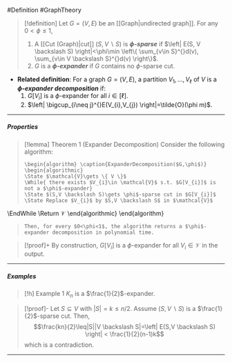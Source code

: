#Definition #GraphTheory 

> [!definition]
> Let $G=(V,E)$ be an [[Graph|undirected graph]]. For any $0<\phi\leq 1$, 
> 1. A [[Cut (Graph)|cut]] $(S, V\backslash S)$ is ***$\phi$-sparse*** if $\left| E(S, V \backslash S) \right|<\phi\min \left\{  \sum_{v\in S}^{}d(v), \sum_{v\in V \backslash S}^{}d(v)  \right\}$.
> 2. $G$ is a ***$\phi$-expander*** if $G$ contains no $\phi$-sparse cut.
- **Related definition**: For a graph $G=(V,E)$, a partition $V_{1},\dots,V_{\ell}$ of $V$ is a ***$\phi$-expander decomposition*** if:
	1. $G[V_{i}]$ is a $\phi$-expander for all $i\in[\ell]$.
	2. $\left| \bigcup_{i\neq j}^{}E(V_{i},V_{j}) \right|=\tilde{O}(\phi m)$.
---
##### Properties
> [!lemma] Theorem 1 (Expander Decomposition)
> Consider the following algorithm:
> ```pseudo
> \begin{algorithm} \caption{ExpanderDecomposition($G,\phi$)}
> \begin{algorithmic} 
> \State $\mathcal{V}\gets \{ V \}$
> \While{ there exists $V_{i}\in \mathcal{V}$ s.t. $G[V_{i}]$ is not a $\phi$-expander}
> \State $(S,V \backslash S)\gets \phi$-sparse cut in $G[V_{i}]$
> \State Replace $V_{i}$ by $S,V \backslash S$ in $\mathcal{V}$
\EndWhile
\Return $\mathcal{V}$
\end{algorithmic}
\end{algorithm}
> ```
> Then, for every $0<\phi<1$, the algorithm returns a $\phi$-expander decomposition in polynomial time.

> [!proof]+
> By construction, $G[V_{i}]$ is a $\phi$-expander for all $V_{i}\in \mathcal{V}$ in the output. 

---
##### Examples
> [!h] Example 1
> $K_{n}$ is a $\frac{1}{2}$-expander.

> [!proof]-
> Let $S\subseteq V$ with $\left| S \right|=k\leq n / 2$. Assume $(S,V\backslash S)$ is a $\frac{1}{2}$-sparse cut. Then, $$\frac{kn}{2}\leq|S||V \backslash S|=\left| E(S,V \backslash S) \right| < \frac{1}{2}(n-1)k$$which is a contradiction.
---
